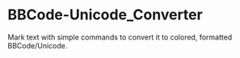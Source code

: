 # BBCode-Unicode_Converter
Mark text with simple commands to convert it to colored, formatted BBCode/Unicode.  
